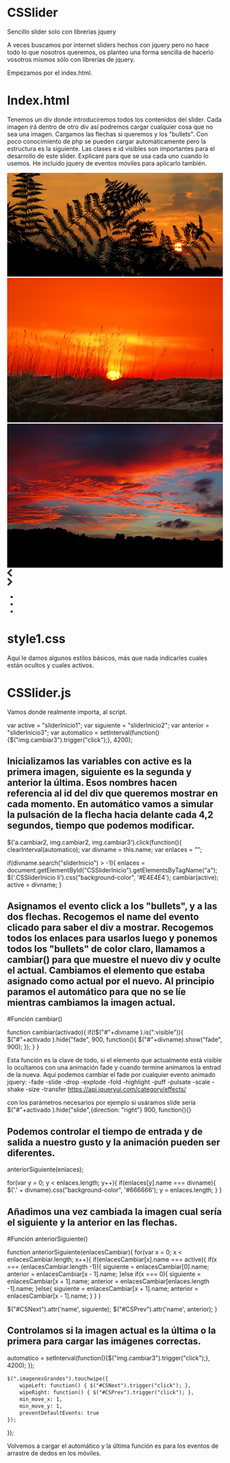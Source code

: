 # CSSlider
Sencillo slider solo con librerias jquery

A veces buscamos por internet sliders hechos con jquery pero no hace todo lo que nosotros queremos, os planteo una forma sencilla de hacerlo vosotros mismos sólo con librerías de jquery.

Empezamos por el index.html.

# Index.html

Tenemos un div donde introduciremos todos los contenidos del slider. Cada imagen irá dentro de otro div así podremos cargar cualquier cosa que no sea una imagen. Cargamos las flechas si queremos y los "bullets". Con poco conocimiento de php se pueden cargar automáticamente pero la estructura es la siguiente. Las clases e id visibles son importantes para el desarrollo de este slider. Explicaré para que se usa cada uno cuando lo usemos. He incluido jquery de eventos móviles para aplicarlo también.

<div id='slider' class='activo'>
  <div>
    <div id='sliderInicio1' class='activo'><img class='imagenesGrandes' src='img/inicio001.jpg'></div>
    <div id='sliderInicio2' class='ocultos'><img class='imagenesGrandes' src='img/inicio002.jpg'></div>
    <div id='sliderInicio3' class='ocultos'><img class='imagenesGrandes' src='img/inicio003.jpg'></div>
    <div class='CSFlechasSlider' id='CSFlechasSlider'>
      <div class='floatLeft'>
        <img src='img/prev.png' id='CSPrev' class='cambiar3' name='sliderInicio3'/>
      </div>
      <div  class='floatRight'>
        <img src='img/next.png' id='CSNext' class='cambiar3' name='sliderInicio2'/>
      </div>
    </div>
  </div>
  <div id='CSSliderInicio'>
    <div>
      <ul class='CSSliderInicio'>
        <li class='sliderInicio1 primeraBolita'><a href='#'  class='cambiar2' name='sliderInicio1'></a></li>
        <li class='sliderInicio2'><a href='#' class='cambiar2' name='sliderInicio2'></a></li>
        <li class='sliderInicio3'><a href='#' class='cambiar2' name='sliderInicio3'></a></li>
      </ul>
    </div>
  </div>
</div>

# style1.css

Aquí le damos algunos estilos básicos, más que nada indicarles cuales están ocultos y cuales activos.

# CSSlider.js

Vamos donde realmente importa, al script.

var active = "sliderInicio1";
var siguiente = "sliderInicio2";
var anterior = "sliderInicio3";
var automatico = setInterval(function(){$("img.cambiar3").trigger("click");}, 4200);

Inicializamos las variables con active es la primera imagen, siguiente es la segunda y anterior la última. Esos nombres hacen referencia al id del div que queremos mostrar en cada momento. En automático vamos a simular la pulsación de la flecha hacia delante cada 4,2 segundos, tiempo que podemos modificar.
---------------------------------------------------------------------------------------------------------------------------------

$('a.cambiar2, img.cambiar2, img.cambiar3').click(function(){
  clearInterval(automatico);
  var divname = this.name;
  var enlaces = "";

  if(divname.search("sliderInicio") > -1){
    enlaces = document.getElementById("CSSliderInicio").getElementsByTagName("a");
    $('.CSSliderInicio li').css("background-color", '#E4E4E4');
    cambiar(active);
    active = divname;
  }
  
  Asignamos el evento click a los "bullets", y a las dos flechas.
  Recogemos el name del evento clicado para saber el div a mostrar.
  Recogemos todos los enlaces para usarlos luego y ponemos todos los "bullets" de color claro, llamamos a cambiar() para que      muestre el nuevo div y oculte el actual. Cambiamos el elemento que estaba asignado como actual por el nuevo.
  Al principio paramos el automático para que no se líe mientras cambiamos la imagen actual.
---------------------------------------------------------------------------------------------------------------------------------

#Función cambiar()

function cambiar(activado){
  if(!$("#"+divname ).is(":visible")){
    $("#"+activado ).hide("fade", 900, function(){
        $("#"+divname).show("fade", 900);
    });
  }
}

Esta función es la clave de todo, si el elemento que actualmente está visible lo ocultamos con una animación fade y cuando termine animamos la entrad de la nueva. Aquí podemos cambiar el fade por cualquier evento animado jquery:
  -fade
  -slide
  -drop
  -explode
  -fold
  -highlight
  -puff
  -pulsate
  -scale
  -shake
  -size
  -transfer
  https://api.jqueryui.com/category/effects/
  
  con los parámetros necesarios por ejemplo si usáramos slide sería
  $("#"+activado ).hide("slide",{direction: "right"} 900, function(){}
  
  Podemos controlar el tiempo de entrada y de salida a nuestro gusto y la animación pueden ser diferentes.
--------------------------------------------------------------------------------------------------------------------------------
anteriorSiguiente(enlaces);

for(var y = 0; y < enlaces.length; y++){
  if(enlaces[y].name === divname){
    $('.' + divname).css("background-color", '#666666');
    y = enlaces.length;
  }
}

Añadimos una vez cambiada la imagen cual sería el siguiente y la anterior en las flechas.
--------------------------------------------------------------------------------------------------------------------------------
#Función anteriorSiguiente()

function anteriorSiguiente(enlacesCambiar){
  for(var x = 0; x < enlacesCambiar.length; x++){
    if(enlacesCambiar[x].name === active){
      if(x === (enlacesCambiar.length -1)){
        siguiente = enlacesCambiar[0].name;
        anterior = enlacesCambiar[x - 1].name;
      }else if(x === 0){
        siguiente = enlacesCambiar[x + 1].name;
        anterior = enlacesCambiar[enlaces.length -1].name;
      }else{
        siguiente = enlacesCambiar[x + 1].name;
        anterior = enlacesCambiar[x - 1].name;
      }
    }
  }

  $("#CSNext").attr('name', siguiente);
  $("#CSPrev").attr('name', anterior);
}

Controlamos si la imagen actual es la última o la primera para cargar las imágenes correctas.
--------------------------------------------------------------------------------------------------------------------------------

automatico = setInterval(function(){$("img.cambiar3").trigger("click");}, 4200);
    });
    
    $(".imagenesGrandes").touchwipe({
        wipeLeft: function() { $("#CSNext").trigger("click"); },
        wipeRight: function() { $("#CSPrev").trigger("click"); },
        min_move_x: 1,
        min_move_y: 1,
        preventDefaultEvents: true
    });
});

Volvemos a cargar el automático y la última función es para los eventos de arrastre de dedos en los móviles.

